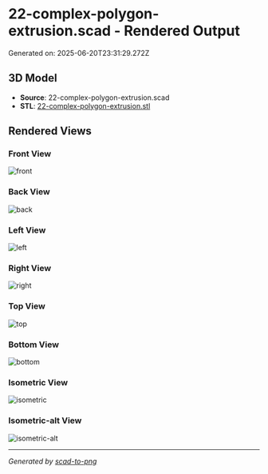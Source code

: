 # 22-complex-polygon-extrusion.scad - Rendered Output

Generated on: 2025-06-20T23:31:29.272Z

## 3D Model

- **Source**: 22-complex-polygon-extrusion.scad
- **STL**: [22-complex-polygon-extrusion.stl](./22-complex-polygon-extrusion.stl)

## Rendered Views

### Front View
![front](./front.png)

### Back View
![back](./back.png)

### Left View
![left](./left.png)

### Right View
![right](./right.png)

### Top View
![top](./top.png)

### Bottom View
![bottom](./bottom.png)

### Isometric View
![isometric](./isometric.png)

### Isometric-alt View
![isometric-alt](./isometric-alt.png)

---
*Generated by [scad-to-png](https://github.com/imjasonh/scad-to-png)*
